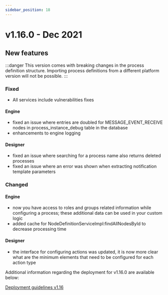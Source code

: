 ```yaml
---
sidebar_position: 18
---
```


# v1.16.0 - Dec 2021

## **New features**

:::danger
This version comes with breaking changes in the process definition structure. Importing process definitions from a different platform version will not be possible.
:::

### **Fixed**

* All services include vulnerabilities fixes

#### Engine

* fixed an issue where entries are doubled for MESSAGE\_EVENT\_RECEIVE nodes in process\_instance\_debug table in the database
* enhancements to engine logging

#### Designer

* fixed an issue where searching for a process name also returns deleted processes
* fixed an issue where an error was shown when extracting notification template parameters

### **Changed**

#### Engine

* now you have access to roles and groups related information while configuring a process; these additional data can be used in your custom logic
* added cache for NodeDefinitionServiceImpl:findAllNodesById to decrease processing time

#### Designer

* the interface for configuring actions was updated, it is now more clear what are the minimum elements that need to be configured for each action type

Additional information regarding the deployment for v1.16.0 are available below:

[Deployment guidelines v1.16](deployment-guidelines-v1.16)

